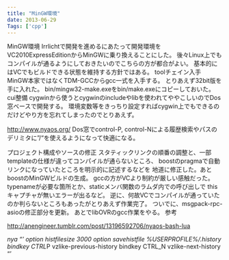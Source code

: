```yaml
---
title: "MinGW環境"
date: 2013-06-29
Tags: ['cpp']
---
```


MinGW環境
Irrlichtで開発を進めるにあたって開発環境をVC2010ExpressEditionからMinGWに乗り換えることにした。
後々Linux上でもコンパイルが通るようにしておきたいのでこちらの方が都合がよい。
基本的にはVCでもビルドできる状態を維持する方針ではある。
toolチェイン入手
MinGW本家ではなくTDM-GCCからgcc一式を入手する。
とりあえず32bit版を手に入れた。
bin/mingw32-make.exeをbin/make.exeにコピーしておいた。
cui整備
cygwinから使うとcygwinのincludeやlibを使われてややこしいのでDos窓ベースで開発する。
環境変数等をきっちり設定すればcygwin上でもできるのだけどやり方を忘れてしまったのでとりあえず。

http://www.nyaos.org/ Dos窓でcontrol-P,
control-Nによる履歴検索やパスのデリミタに”/“を使えるようになって快適になる。

プロジェクト構成やソースの修正
スタティックリンクの順番の調整と、一部templateの仕様が違ってコンパイルが通らないところ、
boostのpragmaで自動リンクになっていたところを明示的に記述するなどを
地道に修正した。あとboostのMinGWビルドの生成。
gccの方がVCより制約が厳しい感触だった。typenameが必要な箇所とか、staticメンバ関数のラムダ内での呼び出しで
thisキャプチャが無いエラーが出るなど。
逆に、何故VCでコンパイルが通っていたのか判らないところもあったがとりあえず作業完了。
ついでに、msgpack-rpc-asioの修正部分を更新。
あとでlibOVRのgcc作業をやる。
参考

http://anengineer.tumblr.com/post/13196592706/nyaos-bash-lua

*nya “’ option histfilesize 3000 option savehistfile
%USERPROFILE%/.history bindkey CTRL*P vzlike-previous-history bindkey
CTRL_N vzlike-next-history “’
